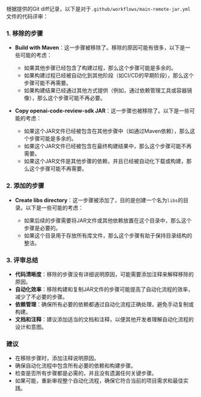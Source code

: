 根据提供的Git diff记录，以下是对于`.github/workflows/main-remote-jar.yml`文件的代码评审：

### 1. 移除的步骤

- **Build with Maven**：这一步骤被移除了。移除的原因可能有很多，以下是一些可能的考虑：

  - 如果其他步骤已经包含了构建过程，那么这个步骤可能是多余的。
  - 如果构建过程已经被自动化到其他阶段（如CI/CD的早期阶段），那么这个步骤可能不再需要。
  - 如果构建结果已经通过其他方式提供（例如，通过依赖管理工具或容器镜像），那么这个步骤可能不再必要。

- **Copy openai-code-review-sdk JAR**：这一步骤也被移除了。以下是一些可能的考虑：

  - 如果这个JAR文件已经被包含在其他步骤中（如通过Maven依赖），那么这个步骤可能是多余的。
  - 如果这个JAR文件已经被包含在最终构建结果中，那么这个步骤可能不再需要。
  - 如果这个JAR文件是其他步骤的依赖，并且已经被自动化下载或构建，那么这个步骤可能不再需要。

### 2. 添加的步骤

- **Create libs directory**：这一步骤被添加了，目的是创建一个名为`libs`的目录。以下是一些可能的考虑：

  - 如果后续的步骤需要将JAR文件或其他依赖放置在这个目录中，那么这个步骤是必要的。
  - 如果这个目录用于存放所有库文件，那么这个步骤有助于保持目录结构的整洁。

### 3. 评审总结

- **代码清晰度**：移除的步骤没有详细说明原因，可能需要添加注释来解释移除的原因。
- **自动化效率**：移除构建和复制JAR文件的步骤可能提高了自动化流程的效率，减少了不必要的步骤。
- **依赖管理**：确保所有必要的依赖都通过自动化流程正确处理，避免手动复制或构建。
- **文档和注释**：建议添加适当的文档和注释，以便其他开发者理解自动化流程的设计和意图。

### 建议

- 在移除步骤时，添加注释说明原因。
- 确保自动化流程中包含所有必要的依赖和构建步骤。
- 检查是否所有步骤都是必需的，并且没有遗漏任何关键步骤。
- 如果可能，重新审视整个自动化流程，确保它符合当前的项目需求和最佳实践。